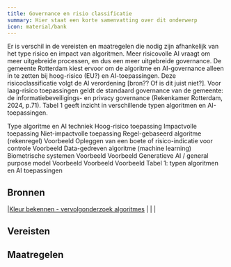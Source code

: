 ```yaml
---
title: Governance en risio classificatie
summary: Hier staat een korte samenvatting over dit onderwerp
icon: material/bank
---
```


Er is verschil in de vereisten en maatregelen die nodig zijn afhankelijk van het type risico en impact van algoritmen. Meer risicovolle AI vraagt om meer uitgebreide processen, en dus een meer uitgebreide governance. 
De gemeente Rotterdam kiest ervoor om de algoritme en AI-governance alleen in te zetten bij hoog-risico (EU?) en AI-toepassingen. Deze risicoclassificatie volgt de AI verordening [bron?? Of is dit juist niet?]. Voor laag-risico toepassingen geldt de standaard governance van de gemeente: de informatiebeveiligings- en privacy governance (Rekenkamer Rotterdam, 2024, p.71). Tabel 1 geeft inzicht in verschillende typen algoritmen en AI-toepassingen. 

Type algoritme en AI techniek	Hoog-risico toepassing	Impactvolle toepassing	Niet-impactvolle toepassing 
Regel-gebaseerd algoritme (rekenregel)	Voorbeeld 	Opleggen van een boete of risico-indicatie voor controle	Voorbeeld 
Data-gedreven algoritme (machine learning)	Biometrische systemen	Voorbeeld 	Voorbeeld
Generatieve AI / general purpose model	Voorbeeld 	Voorbeeld	Voorbeeld
Tabel 1: typen algoritmen en AI toepassingen  




## Bronnen
|[Kleur bekennen - vervolgonderzoek algoritmes](https://rekenkamer.rotterdam.nl/onderzoeken/kleur-bekennen/) |                      |                         |



## Vereisten

<!-- list_vereisten_1 bouwblok/governance -->

## Maatregelen

<!-- list_maatregelen_1 bouwblok/governance -->



